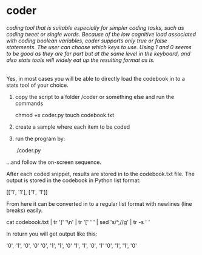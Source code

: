 # coder
###### coding tool that is suitable especially for simpler coding tasks, such as coding tweet or single words. Because of the low cognitive load associated with coding boolean variables, coder supports only true or false statements. The user can choose which keys to use. Using 1 and 0 seems to be good as they are far part but at the same level in the keyboard, and also stats tools will widely eat up the resulting format as is. 

Yes, in most cases you will be able to directly load the codebook in to a stats tool of your choice. 

1) copy the script to a folder /coder or something else and run the commands

   chmod +x coder.py
   touch codebook.txt 

2) create a sample where each item to be coded 

3) run the program by: 

   ./coder.py

...and follow the on-screen sequence. 

After each coded snippet, results are stored in to the codebook.txt file. The output is stored in the codebook in Python list format: 

[['1', '1'], ['1', '1']]

From here it can be converted in to a regular list format with newlines (line breaks) easily. 

   cat codebook.txt | tr ']' '\n' | tr '[' ' ' | sed 's/^,//g' | tr -s ' '
   
In return you will get output like this: 

 '0', '1', '0', '0'
 '0', '1', '1', '0'
 '1', '1', '0', '1'
 '0', '1', '1', '0'

